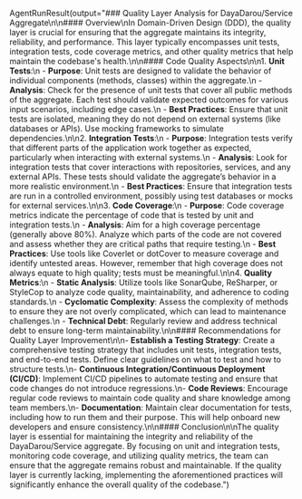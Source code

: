 AgentRunResult(output="### Quality Layer Analysis for DayaDarou/Service Aggregate\n\n#### Overview\nIn Domain-Driven Design (DDD), the quality layer is crucial for ensuring that the aggregate maintains its integrity, reliability, and performance. This layer typically encompasses unit tests, integration tests, code coverage metrics, and other quality metrics that help maintain the codebase's health.\n\n#### Code Quality Aspects\n\n1. **Unit Tests**:\n   - **Purpose**: Unit tests are designed to validate the behavior of individual components (methods, classes) within the aggregate.\n   - **Analysis**: Check for the presence of unit tests that cover all public methods of the aggregate. Each test should validate expected outcomes for various input scenarios, including edge cases.\n   - **Best Practices**: Ensure that unit tests are isolated, meaning they do not depend on external systems (like databases or APIs). Use mocking frameworks to simulate dependencies.\n\n2. **Integration Tests**:\n   - **Purpose**: Integration tests verify that different parts of the application work together as expected, particularly when interacting with external systems.\n   - **Analysis**: Look for integration tests that cover interactions with repositories, services, and any external APIs. These tests should validate the aggregate’s behavior in a more realistic environment.\n   - **Best Practices**: Ensure that integration tests are run in a controlled environment, possibly using test databases or mocks for external services.\n\n3. **Code Coverage**:\n   - **Purpose**: Code coverage metrics indicate the percentage of code that is tested by unit and integration tests.\n   - **Analysis**: Aim for a high coverage percentage (generally above 80%). Analyze which parts of the code are not covered and assess whether they are critical paths that require testing.\n   - **Best Practices**: Use tools like Coverlet or dotCover to measure coverage and identify untested areas. However, remember that high coverage does not always equate to high quality; tests must be meaningful.\n\n4. **Quality Metrics**:\n   - **Static Analysis**: Utilize tools like SonarQube, ReSharper, or StyleCop to analyze code quality, maintainability, and adherence to coding standards.\n   - **Cyclomatic Complexity**: Assess the complexity of methods to ensure they are not overly complicated, which can lead to maintenance challenges.\n   - **Technical Debt**: Regularly review and address technical debt to ensure long-term maintainability.\n\n#### Recommendations for Quality Layer Improvement\n\n- **Establish a Testing Strategy**: Create a comprehensive testing strategy that includes unit tests, integration tests, and end-to-end tests. Define clear guidelines on what to test and how to structure tests.\n- **Continuous Integration/Continuous Deployment (CI/CD)**: Implement CI/CD pipelines to automate testing and ensure that code changes do not introduce regressions.\n- **Code Reviews**: Encourage regular code reviews to maintain code quality and share knowledge among team members.\n- **Documentation**: Maintain clear documentation for tests, including how to run them and their purpose. This will help onboard new developers and ensure consistency.\n\n#### Conclusion\n\nThe quality layer is essential for maintaining the integrity and reliability of the DayaDarou/Service aggregate. By focusing on unit and integration tests, monitoring code coverage, and utilizing quality metrics, the team can ensure that the aggregate remains robust and maintainable. If the quality layer is currently lacking, implementing the aforementioned practices will significantly enhance the overall quality of the codebase.")